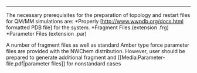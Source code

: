 ----
The necessary prerequisites for
the preparation of topology and restart files for QM/MM simulations are:
*Properly [http://www.wwpdb.org/docs.html formatted PDB file] for the system.
*Fragment Files (extension .frg)
*Parameter Files (extension .par)

A number of fragment files as well as standard Amber type force parameter files are provided with the NWChem distribution. However, user should be prepared
to generate additional fragment and [[Media:Parameter-file.pdf|parameter files]] for nonstandard cases
